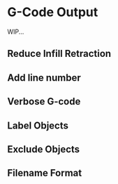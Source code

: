 # G-Code Output

WIP...

## Reduce Infill Retraction

## Add line number

## Verbose G-code

## Label Objects

## Exclude Objects

## Filename Format
